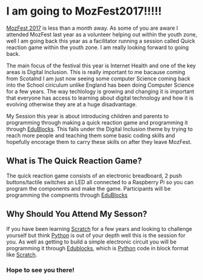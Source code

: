 # I am going to MozFest2017!!!!!

[MozFest 2017](https://mozillafestival.org/) is less than a month away. As some of you are aware I attended MozFest last year as a volunteer helping out within the youth zone, well I am going back this year as a facilitator running a session called Quick reaction game within the youth zone. I am really looking forward to going back.

The main focus of the festival this year is Internet Health and one of the key areas is Digital Inclusion. This is really important to me bacause coming from Scotalnd I am just now seeing some computer Science coming back into the School ciriculum unlike England has been doing Computer Science for a few years. The way techlology is growing and changing it is important that everyone has access to learning about digital technology and how it is evolving otherwise they are at a huge disadvantage.

My Session this year is about introducing children and parents to programming through making a quick reaction game and programming it through [EduBlocks](http://edublocks.org/). This falls under the Digital Inclusion theme by trying to reach more people and teaching them some basic coding skills and hopefully encorage them to carry these skills on after they leave MozFest.

## What is The Quick Reaction Game?

The quick reaction game consists of an electronic breadboard, 2 push buttons/tactile switches an LED all connected to a Raspberry Pi so you can program the components and make the game. Participants will be programming the compnents through [EduBlocks](http://edublocks.org/)

## Why Should You Attend My Sesson?

If you have been learning [Scratch](https://scratch.mit.edu) for a few years and looking to challenge yourself but think [Python](https://www.python.org/) is out of your depth well this is the session for you. As well as getting to build a simple electronic circuit you will be programming it through [Edublocks](http://edublocks.org/), which is [Python](https://www.python.org/) code in block format like [Scratch](https://scratch.mit.edu).

### Hope to see you there!
